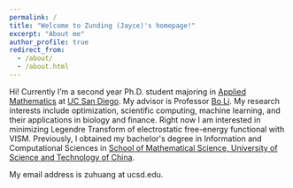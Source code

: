 ```yaml
---
permalink: /
title: "Welcome to Zunding (Jayce)'s homepage!"
excerpt: "About me"
author_profile: true
redirect_from: 
  - /about/
  - /about.html
---
```


Hi! Currently I’m a second year Ph.D. student majoring in [Applied Mathematics](https://math.ucsd.edu/) at [UC San Diego](https://ucsd.edu/). My advisor is Professor [Bo Li](https://mathweb.ucsd.edu/~bli/). My research interests include optimization, scientific computing, machine learning, and their applications in biology and finance. Right now I am interested in minimizing Legendre Transform of electrostatic free-energy functional with VISM. Previously, I obtained my bachelor's degree in Information and Computational Sciences in [School of Mathematical Science, University of Science and Technology of China](https://math.ustc.edu.cn/).

My email address is zuhuang at ucsd.edu.

